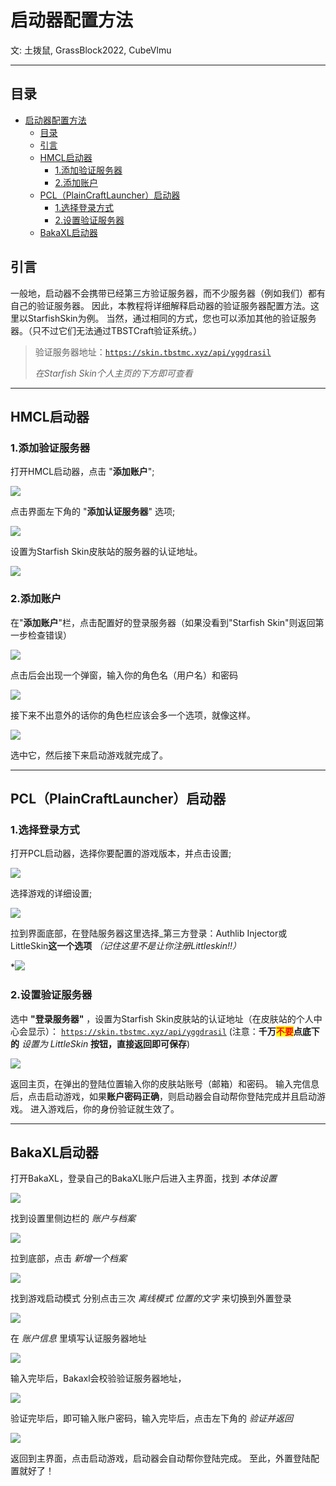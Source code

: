 # 启动器配置方法

文: 土拨鼠, GrassBlock2022, CubeVlmu

-----

## 目录

<!-- TOC -->
* [启动器配置方法](#启动器配置方法)
  * [目录](#目录)
  * [引言](#引言)
  * [HMCL启动器](#hmcl启动器)
    * [1.添加验证服务器](#1添加验证服务器)
    * [2.添加账户](#2添加账户)
  * [PCL（PlainCraftLauncher）启动器](#pclplaincraftlauncher启动器)
    * [1.选择登录方式](#1选择登录方式)
    * [2.设置验证服务器](#2设置验证服务器)
  * [BakaXL启动器](#bakaxl启动器)
<!-- TOC -->

## 引言

一般地，启动器不会携带已经第三方验证服务器，而不少服务器（例如我们）都有自己的验证服务器。
因此，本教程将详细解释启动器的验证服务器配置方法。这里以StarfishSkin为例。
当然，通过相同的方式，您也可以添加其他的验证服务器。（只不过它们无法通过TBSTCraft验证系统。）

> 验证服务器地址：[`https://skin.tbstmc.xyz/api/yggdrasil`](https://skin.tbstmc.xyz/api/yggdrasil)
>
> _在Starfish Skin个人主页的下方即可查看_

-----

## HMCL启动器

### 1.添加验证服务器

打开HMCL启动器，点击 "**添加账户**";

![](https://picss.sunbangyan.cn/2023/12/02/2e337cbb5b891756dd331e6bd78b8037.jpeg)

点击界面左下角的 "**添加认证服务器**" 选项;

![](https://pic.imgdb.cn/item/656ac8aec458853aef500733.webp)

设置为Starfish Skin皮肤站的服务器的认证地址。

![](https://pic.imgdb.cn/item/656ac8ccc458853aef507c4d.webp)

### 2.添加账户

在"**添加账户**"栏，点击配置好的登录服务器（如果没看到"Starfish Skin"则返回第一步检查错误）

![](https://picst.sunbangyan.cn/2023/12/16/250a0f4282639f84a2d404aac98f5d87.jpeg)

点击后会出现一个弹窗，输入你的角色名（用户名）和密码

![](https://picst.sunbangyan.cn/2023/12/16/28ea1024915267f9d4495edf8d5b6e40.jpeg)

接下来不出意外的话你的角色栏应该会多一个选项，就像这样。

![](https://picst.sunbangyan.cn/2023/12/16/5aa73e9bab827828c98cbdfc9625f7d4.jpeg)

选中它，然后接下来启动游戏就完成了。

-----

## PCL（PlainCraftLauncher）启动器

### 1.选择登录方式

打开PCL启动器，选择你要配置的游戏版本，并点击设置;

![](https://picdl.sunbangyan.cn/2023/12/02/1f75431a89792dce4f0f3cb0d14b7b9f.jpeg)

选择游戏的详细设置;

![](https://picss.sunbangyan.cn/2023/12/02/4a7eac64774425e708fe4a5260c7319f.jpeg)

拉到界面底部，在登陆服务器这里选择_第三方登录：Authlib Injector或 LittleSkin**这一个选项**
*（记住这里不是让你注册Littleskin!!）*

*![](https://picss.sunbangyan.cn/2023/12/02/df5369c5841a62fb822171bd387c030f.jpeg)

### 2.设置验证服务器

选中 **"登录服务器"** ，设置为Starfish Skin皮肤站的认证地址（在皮肤站的个人中心会显示）：
[`https://skin.tbstmc.xyz/api/yggdrasil`](https://skin.tbstmc.xyz/api/yggdrasil)
(注意：**千万**<mark style="color:red;">**不要**</mark>**点底下的** _设置为 LittleSkin_ **按钮，直接返回即可保存**)

![](https://picdm.sunbangyan.cn/2023/12/02/fbd27adec1169c92f058c7f20297de85.jpeg)

返回主页，在弹出的登陆位置输入你的皮肤站账号（邮箱）和密码。
输入完信息后，点击启动游戏，如果**账户密码正确**，则启动器会自动帮你登陆完成并且启动游戏。
进入游戏后，你的身份验证就生效了。

-----

## BakaXL启动器

打开BakaXL，登录自己的BakaXL账户后进入主界面，找到 _本体设置_

![](https://picdl.sunbangyan.cn/2023/12/02/92262facd02bcfba7bd23093fd882283.jpeg)

找到设置里侧边栏的 _账户与档案_

![](https://picdm.sunbangyan.cn/2023/12/02/f8cc31db4cfdcf09f089a5fd0e92fab2.jpeg)

拉到底部，点击 _新增一个档案_

![](https://picss.sunbangyan.cn/2023/12/02/5adc8954d57fc45b30fa757c05f8ab65.jpeg)

找到游戏启动模式 分别点击三次 _离线模式 位置的文字_ 来切换到外置登录

![](https://picdm.sunbangyan.cn/2023/12/02/d4eb02c8add751e4865f2374b49f6ca5.jpeg)

在 _账户信息_ 里填写认证服务器地址

![](https://picst.sunbangyan.cn/2023/12/02/e86b29cb9292e94649439b0daf7bfec2.jpeg)

输入完毕后，Bakaxl会校验验证服务器地址，

![](https://picdm.sunbangyan.cn/2023/12/02/cc1bded7df441d1afc89b9004bd3eefc.jpeg)

验证完毕后，即可输入账户密码，输入完毕后，点击左下角的 _验证并返回_

![](https://picss.sunbangyan.cn/2023/12/02/4f4a5df78b7e2b7d00b9e3ee15bd94a7.jpeg)

返回到主界面，点击启动游戏，启动器会自动帮你登陆完成。
至此，外置登陆配置就好了！
